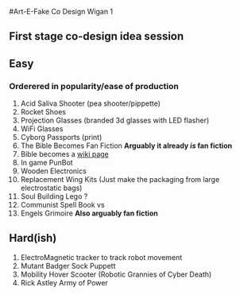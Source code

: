 #Art-E-Fake Co Design Wigan 1
## First stage co-design idea session


## Easy
### Orderered in popularity/ease of production

 1. Acid Saliva Shooter (pea shooter/pippette)
 1. Rocket Shoes
 1. Projection Glasses (branded 3d glasses with LED flasher)
 1. WiFi Glasses
 1. Cyborg Passports (print)
 1. The Bible Becomes Fan Fiction **Arguably it already *is* fan fiction**
 1. Bible becomes a [wiki page](http://biblewiki.net/static/Bible_Wiki)
 1. In game PunBot
 1. Wooden Electronics
 1. Replacement Wing Kits (Just make the packaging from large electrostatic bags) 
 1. Soul Building Lego ?
 1. Communist Spell Book vs
 1. Engels Grimoire **Also arguably fan fiction**

## Hard(ish)


 1. ElectroMagnetic tracker to track robot movement 
 1. Mutant Badger Sock Puppett
 1. Mobility Hover Scooter (Robotic Grannies of Cyber Death)
 1. Rick Astley Army of Power

